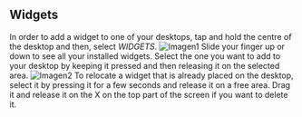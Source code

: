 ## Widgets

In order to add a widget to one of your desktops, tap and hold the centre of the desktop and then, select *WIDGETS*.
![Imagen1](http://static.energysistem.com/images/manuals/42799/5a12b98eb9d76.jpg)
Slide your finger up or down to see all your installed widgets. Select the one you want to add to your desktop by keeping it pressed and then releasing it on the selected area.
![Imagen2](http://static.energysistem.com/images/manuals/42799/5a12b9d1ae6e9.jpg)
To relocate a widget that is already placed on the desktop, select it by pressing it for a few seconds and release it on a free area. Drag it and release it on the X on the top part of the screen if you want to delete it.

